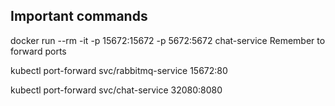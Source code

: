 ## Important commands
docker run --rm -it -p 15672:15672 -p 5672:5672 chat-service
Remember to forward ports

kubectl port-forward svc/rabbitmq-service 15672:80

kubectl port-forward svc/chat-service 32080:8080
